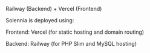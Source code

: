 Railway (Backend) + Vercel (Frontend)

Solennia is deployed using:

Frontend: Vercel (for static hosting and domain routing)

Backend: Railway (for PHP Slim and MySQL hosting)

